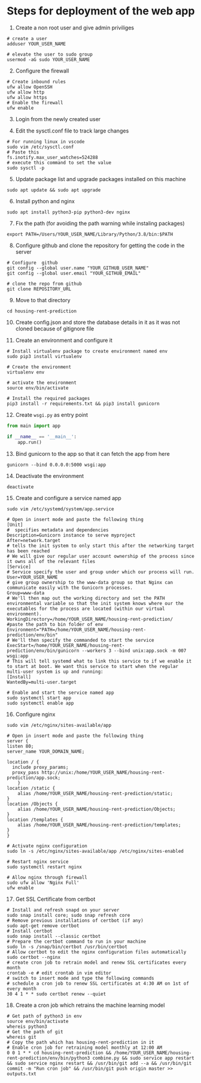 # Steps for deployment of the web app 

1. Create a non root user and give admin priviliges
```
# create a user
adduser YOUR_USER_NAME

# elevate the user to sudo group 
usermod -aG sudo YOUR_USER_NAME
``` 
2. Configure the firewall
```
# Create inbound rules 
ufw allow OpenSSH 
ufw allow http
ufw allow https 
# Enable the firewall
ufw enable 
```

3. Login from the newly created user 

4. Edit the sysctl.conf file to track large changes 
```
# For running linux in vscode 
sudo vim /etc/sysctl.conf
# Paste this 
fs.inotify.max_user_watches=524288
# execute this command to set the value 
sudo sysctl -p 
```

5. Update package list and upgrade packages installed on this machine 
```
sudo apt update && sudo apt upgrade 
```

6. Install python and nginx 
```
sudo apt install python3-pip python3-dev nginx 
```
7. Fix the path (for avoiding the path warning while instaling packages)
```
export PATH=/Users/YOUR_USER_NAME/Library/Python/3.8/bin:$PATH
```
8. Configure github and clone the repository for getting the code in the server
```
# Configure  github 
git config --global user.name "YOUR_GITHUB_USER_NAME"
git config --global user.email "YOUR_GITHUB_EMAIL"

# clone the repo from github 
git clone REPOSITORY_URL
```
9. Move to that directory
```
cd housing-rent-prediction
```
10. Create config.json and store the database details in it as it was not cloned because of gitignore file 

11. Create an environment and configure it
```
# Install virtualenv package to create environment named env 
sudo pip3 install virtualenv

# Create the environment
virtualenv env 

# activate the environment
source env/bin/activate 

# Install the required packages
pip3 install -r requirements.txt && pip3 install gunicorn 
```
12. Create ```wsgi.py``` as entry point 
```python
from main import app

if __name__ == '__main__':
    app.run()
```
13. Bind gunicorn to the app so that it can fetch the app from here 
```
gunicorn --bind 0.0.0.0:5000 wsgi:app
```
14. Deactivate the environment
```
deactivate  
```

15. Create and configure a service named app
```
sudo vim /etc/systemd/system/app.service

# Open in insert mode and paste the following thing 
[Unit]
#  specifies metadata and dependencies
Description=Gunicorn instance to serve myproject
After=network.target
# tells the init system to only start this after the networking target has been reached
# We will give our regular user account ownership of the process since it owns all of the relevant files
[Service]
# Service specify the user and group under which our process will run.
User=YOUR_USER_NAME
# give group ownership to the www-data group so that Nginx can communicate easily with the Gunicorn processes.
Group=www-data
# We'll then map out the working directory and set the PATH environmental variable so that the init system knows where our the executables for the process are located (within our virtual environment).
WorkingDirectory=/home/YOUR_USER_NAME/housing-rent-prediction/
#paste the path to bin folder of env
Environment="PATH=/home/YOUR_USER_NAME/housing-rent-prediction/env/bin" 
# We'll then specify the commanded to start the service
ExecStart=/home/YOUR_USER_NAME/housing-rent-prediction/env/bin/gunicorn --workers 3 --bind unix:app.sock -m 007 wsgi:app
# This will tell systemd what to link this service to if we enable it to start at boot. We want this service to start when the regular multi-user system is up and running:
[Install]
WantedBy=multi-user.target

# Enable and start the service named app
sudo systemctl start app
sudo systemctl enable app
```
16. Configure nginx
```
sudo vim /etc/nginx/sites-available/app

# Open in insert mode and paste the following thing 
server {
listen 80;
server_name YOUR_DOMAIN_NAME;

location / {
  include proxy_params;
  proxy_pass http://unix:/home/YOUR_USER_NAME/housing-rent-prediction/app.sock;
    }
location /static {
    alias /home/YOUR_USER_NAME/housing-rent-prediction/static;
}
location /Objects {
    alias /home/YOUR_USER_NAME/housing-rent-prediction/Objects;
}
location /templates {
    alias /home/YOUR_USER_NAME/housing-rent-prediction/templates;
}
}   

# Activate nginx configuration 
sudo ln -s /etc/nginx/sites-available/app /etc/nginx/sites-enabled

# Restart nginx service 
sudo systemctl restart nginx

# Allow nginx through firewall
sudo ufw allow 'Nginx Full'
ufw enable 
```
17. Get SSL Certificate from certbot 
```
# Install and refresh snapd on your server
sudo snap install core; sudo snap refresh core
# Remove previous installations of certbot (if any)
sudo apt-get remove certbot
# Install certbot
sudo snap install --classic certbot
# Prepare the certbot command to run in your machine 
sudo ln -s /snap/bin/certbot /usr/bin/certbot
# Allow certbot to edit the nginx configuration files automatically 
sudo certbot --nginx
# create cron job to retrain model and renew SSL certificates every month 
crontab -e # edit crontab in vim editor 
# switch to insert mode and type the following commands 
# schedule a cron job to renew SSL certificates at 4:30 AM on 1st of every month
30 4 1 * * sudo certbot renew --quiet
```
18. Create a cron job which retrains the machine learning model 
```
# Get path of python3 in env 
source env/bin/activate 
whereis python3 
# Get the path of git 
whereis git 
# Copy the path which has housing-rent-prediction in it 
# Enable cron job for retraining model monthly at 12:00 AM
0 0 1 * * cd housing-rent-prediction && /home/YOUR_USER_NAME/housing-rent-prediction/env/bin/python3 combine.py && sudo service app restart && sudo service nginx restart && /usr/bin/git add --a && /usr/bin/git commit -m "Run cron job" && /usr/bin/git push origin master >> outputs.txt
```